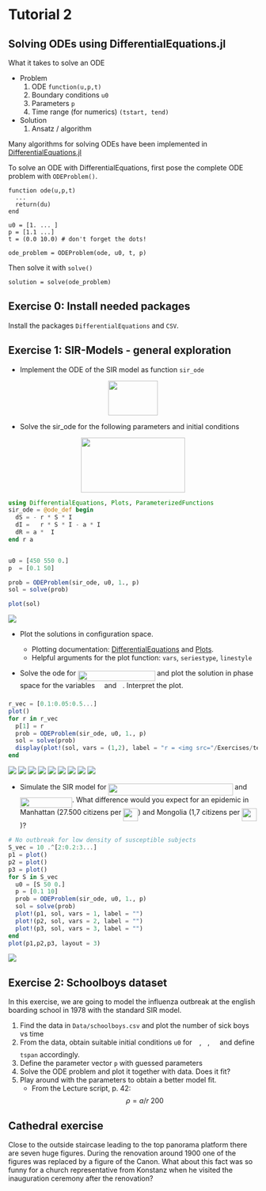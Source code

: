 # Tutorial 2

## Solving ODEs using DifferentialEquations.jl

What it takes to solve an ODE

* Problem
    1. ODE `function(u,p,t)`
    1. Boundary conditions `u0`
    1. Parameters `p`
    1. Time range (for numerics) `(tstart, tend)`
*  Solution
    1. Ansatz / algorithm


Many algorithms for solving ODEs have been implemented in [DifferentialEquations.jl](http://docs.juliadiffeq.org/latest/index.html)

To solve an ODE with DifferentialEquations, first pose the complete ODE problem with `ODEProblem()`.
```
function ode(u,p,t)
  ...
  return(du)
end

u0 = [1. ... ]
p = [1.1 ...]
t = (0.0 10.0) # don't forget the dots!

ode_problem = ODEProblem(ode, u0, t, p)
```


Then solve it with `solve()`
```
solution = solve(ode_problem)
```

## Exercise 0: Install needed packages

Install the packages `DifferentialEquations` and `CSV`.

## Exercise 1: SIR-Models - general exploration


* Implement the ODE of the SIR model as function `sir_ode`

<p align="center"><img src="/Exercises/tex/1e8d30076177b796797de1597db68e4d.svg?invert_in_darkmode&sanitize=true" align=middle width=99.23873354999999pt height=70.38765194999999pt/></p>

* Solve the sir_ode for the following parameters and initial conditions

<p align="center"><img src="/Exercises/tex/2ceda145c1413594197ebc2f60d5e373.svg?invert_in_darkmode&sanitize=true" align=middle width=210.51310005pt height=110.59361775pt/></p>

````julia
using DifferentialEquations, Plots, ParameterizedFunctions
sir_ode = @ode_def begin
  dS = - r * S * I 
  dI =   r * S * I - a * I 
  dR = a *  I
end r a


u0 = [450 550 0.]
p  = [0.1 50]

prob = ODEProblem(sir_ode, u0, 1., p)
sol = solve(prob)

plot(sol)
````


![](figures/aufgaben02_solution_1_1.png)



* Plot the solutions in configuration space.
    * Plotting documentation: [DifferentialEquations](http://docs.juliadiffeq.org/latest/basics/plot.html) and [Plots](http://docs.juliaplots.org/latest/).
    * Helpful arguments for the plot function: `vars`, `seriestype`, `linestyle`

* Solve the ode for <img src="/Exercises/tex/b855a403df9beca82ce842e87641d959.svg?invert_in_darkmode&sanitize=true" align=middle width=155.81819549999997pt height=21.18721440000001pt/> and plot the solution in phase space for the variables <img src="/Exercises/tex/e257acd1ccbe7fcb654708f1a866bfe9.svg?invert_in_darkmode&sanitize=true" align=middle width=11.027402099999989pt height=22.465723500000017pt/> and <img src="/Exercises/tex/21fd4e8eecd6bdf1a4d3d6bd1fb8d733.svg?invert_in_darkmode&sanitize=true" align=middle width=8.515988249999989pt height=22.465723500000017pt/>. Interpret the plot.

````julia
r_vec = [0.1:0.05:0.5...]
plot()
for r in r_vec
  p[1] = r
  prob = ODEProblem(sir_ode, u0, 1., p)
  sol = solve(prob)
  display(plot!(sol, vars = (1,2), label = "r = <img src="/Exercises/tex/816e7ee822c70930ab2327c37b7e73bd.svg?invert_in_darkmode&sanitize=true" align=middle width=2521.1416427999998pt height=85.29680940000001pt/>I(t = 0) = 1<img src="/Exercises/tex/8525b04e0964194bd0732a483702135f.svg?invert_in_darkmode&sanitize=true" align=middle width=840.6123841499999pt height=47.671232400000015pt/>r"))
end
````


![](figures/aufgaben02_solution_3_1.png)
![](figures/aufgaben02_solution_3_2.png)
![](figures/aufgaben02_solution_3_3.png)
![](figures/aufgaben02_solution_3_4.png)
![](figures/aufgaben02_solution_3_5.png)
![](figures/aufgaben02_solution_3_6.png)
![](figures/aufgaben02_solution_3_7.png)
![](figures/aufgaben02_solution_3_8.png)
![](figures/aufgaben02_solution_3_9.png)


* Simulate the SIR model for <img src="/Exercises/tex/5b7054e279bb5679177c17a7ab787171.svg?invert_in_darkmode&sanitize=true" align=middle width=251.32969455pt height=24.65753399999998pt/> and <img src="/Exercises/tex/e8741fa4d6ee2dd1e2c39fac632c49ba.svg?invert_in_darkmode&sanitize=true" align=middle width=105.14631434999998pt height=21.18721440000001pt/>. What difference would you expect for an epidemic in Manhattan (27.500 citizens per <img src="/Exercises/tex/bf0a194b9b51caa4bb09d3ea9a96b97a.svg?invert_in_darkmode&sanitize=true" align=middle width=30.06101009999999pt height=26.76175259999998pt/>) and Mongolia (1,7 citizens per <img src="/Exercises/tex/bf0a194b9b51caa4bb09d3ea9a96b97a.svg?invert_in_darkmode&sanitize=true" align=middle width=30.06101009999999pt height=26.76175259999998pt/>)?

````julia
# No outbreak for low density of susceptible subjects
S_vec = 10 .^[2:0.2:3...]
p1 = plot()
p2 = plot()
p3 = plot()
for S in S_vec
  u0 = [S 50 0.]
  p = [0.1 10]
  prob = ODEProblem(sir_ode, u0, 1., p)
  sol = solve(prob)
  plot!(p1, sol, vars = 1, label = "")
  plot!(p2, sol, vars = 2, label = "")
  plot!(p3, sol, vars = 3, label = "")
end
plot(p1,p2,p3, layout = 3)
````


![](figures/aufgaben02_solution_4_1.png)




## Exercise 2: Schoolboys dataset

In this exercise, we are going to model the influenza outbreak at the english boarding school in 1978 with the standard SIR model.

1. Find the data in `Data/schoolboys.csv` and plot the number of sick boys vs time
1. From the data, obtain suitable initial conditions `u0` for <img src="/Exercises/tex/e257acd1ccbe7fcb654708f1a866bfe9.svg?invert_in_darkmode&sanitize=true" align=middle width=11.027402099999989pt height=22.465723500000017pt/>, <img src="/Exercises/tex/21fd4e8eecd6bdf1a4d3d6bd1fb8d733.svg?invert_in_darkmode&sanitize=true" align=middle width=8.515988249999989pt height=22.465723500000017pt/>, <img src="/Exercises/tex/1e438235ef9ec72fc51ac5025516017c.svg?invert_in_darkmode&sanitize=true" align=middle width=12.60847334999999pt height=22.465723500000017pt/> and define `tspan` accordingly.
1. Define the parameter vector `p` with guessed parameters
1. Solve the ODE problem and plot it together with data. Does it fit?
1. Play around with the parameters to obtain a better model fit.
    * From the Lecture script, p. 42: $$\rho = a/r ~200$$





## Cathedral exercise

Close to the outside staircase leading to the top panorama platform there are seven huge figures.
During the renovation around 1900 one of the figures was replaced by a figure of the Canon.
What about this fact was so funny for a church representative from Konstanz when he visited
the inauguration ceremony after the renovation?
